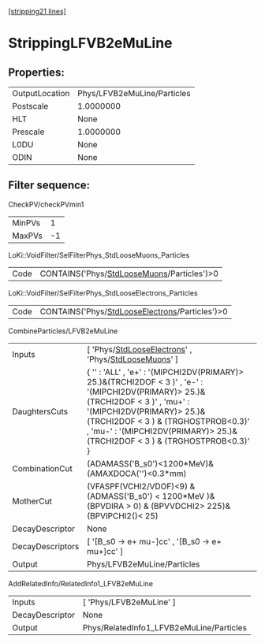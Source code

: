 [[stripping21 lines]](./stripping21-index)

# StrippingLFVB2eMuLine

## Properties:

|                |                             |
|----------------|-----------------------------|
| OutputLocation | Phys/LFVB2eMuLine/Particles |
| Postscale      | 1.0000000                   |
| HLT            | None                        |
| Prescale       | 1.0000000                   |
| L0DU           | None                        |
| ODIN           | None                        |

## Filter sequence:

CheckPV/checkPVmin1

|        |     |
|--------|-----|
| MinPVs | 1   |
| MaxPVs | -1  |

LoKi::VoidFilter/SelFilterPhys_StdLooseMuons_Particles

|      |                                                                                            |
|------|--------------------------------------------------------------------------------------------|
| Code | CONTAINS('Phys/[StdLooseMuons](./stripping21-commonparticles-stdloosemuons)/Particles')\>0 |

LoKi::VoidFilter/SelFilterPhys_StdLooseElectrons_Particles

|      |                                                                                                    |
|------|----------------------------------------------------------------------------------------------------|
| Code | CONTAINS('Phys/[StdLooseElectrons](./stripping21-commonparticles-stdlooseelectrons)/Particles')\>0 |

CombineParticles/LFVB2eMuLine

|                  |                                                                                                                                                                                                                                                                                            |
|------------------|--------------------------------------------------------------------------------------------------------------------------------------------------------------------------------------------------------------------------------------------------------------------------------------------|
| Inputs           | [ 'Phys/[StdLooseElectrons](./stripping21-commonparticles-stdlooseelectrons)' , 'Phys/[StdLooseMuons](./stripping21-commonparticles-stdloosemuons)' ]                                                                                                                                    |
| DaughtersCuts    | { '' : 'ALL' , 'e+' : '(MIPCHI2DV(PRIMARY)\> 25.)&(TRCHI2DOF \< 3 )' , 'e-' : '(MIPCHI2DV(PRIMARY)\> 25.)&(TRCHI2DOF \< 3 )' , 'mu+' : '(MIPCHI2DV(PRIMARY)\> 25.)&(TRCHI2DOF \< 3 ) & (TRGHOSTPROB\<0.3)' , 'mu-' : '(MIPCHI2DV(PRIMARY)\> 25.)&(TRCHI2DOF \< 3 ) & (TRGHOSTPROB\<0.3)' } |
| CombinationCut   | (ADAMASS('B_s0')\<1200\*MeV)& (AMAXDOCA('')\<0.3\*mm)                                                                                                                                                                                                                                      |
| MotherCut        | (VFASPF(VCHI2/VDOF)\<9) & (ADMASS('B_s0') \< 1200\*MeV )& (BPVDIRA \> 0) & (BPVVDCHI2\> 225)& (BPVIPCHI2()\< 25)                                                                                                                                                                           |
| DecayDescriptor  | None                                                                                                                                                                                                                                                                                       |
| DecayDescriptors | [ '[B_s0 -\> e+ mu-]cc' , '[B_s0 -\> e+ mu+]cc' ]                                                                                                                                                                                                                                    |
| Output           | Phys/LFVB2eMuLine/Particles                                                                                                                                                                                                                                                                |

AddRelatedInfo/RelatedInfo1_LFVB2eMuLine

|                 |                                          |
|-----------------|------------------------------------------|
| Inputs          | [ 'Phys/LFVB2eMuLine' ]                |
| DecayDescriptor | None                                     |
| Output          | Phys/RelatedInfo1_LFVB2eMuLine/Particles |
